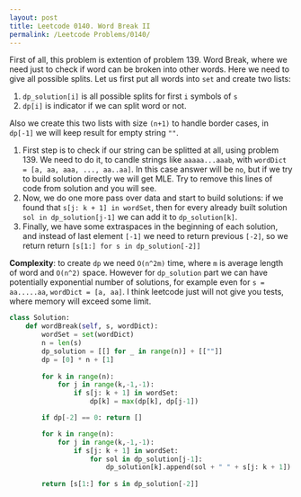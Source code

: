 ```yaml
---
layout: post
title: Leetcode 0140. Word Break II
permalink: /Leetcode Problems/0140/
---
```


First of all, this problem is extention of problem 139. Word Break, where we need just to check if word can be broken into other words. Here we need to give all possible splits. Let us first put all words into `set` and create two lists:

1. `dp_solution[i]` is all possible splits for first `i` symbols of `s`
2. `dp[i]` is indicator if we can split word or not.

Also we create this two lists with size `(n+1)` to handle border cases, in `dp[-1]` we will keep result for empty string `""`.

1. First step is to check if our string can be splitted at all, using problem 139. We need to do it, to candle strings like `aaaaa...aaab`, with `wordDict = [a, aa, aaa, ..., aa..aa]`. In this case answer will be `no`, but if we try to build solution directly we will get MLE. Try to remove this lines of code from solution and you will see.
2. Now, we do one more pass over data and start to build solutions: if we found that `s[j: k + 1] in wordSet`, then for every already built solution `sol in dp_solution[j-1]` we can add it to `dp_solution[k]`. 
3. Finally, we have some extraspaces in the beginning of each solution, and instead of last element `[-1]` we need to return previous `[-2]`, so we return return `[s[1:] for s in dp_solution[-2]]`

**Complexity**: to create `dp` we need `O(n^2m)` time, where `m` is average length of word and `O(n^2)` space. However for `dp_solution` part we can have potentially exponential number of solutions, for example even for `s = aa.....aa`, `wordDict = [a, aa]`. I think leetcode just will not give you tests, where memory will exceed some limit.

```python
class Solution:
    def wordBreak(self, s, wordDict):
        wordSet = set(wordDict)
        n = len(s)
        dp_solution = [[] for _ in range(n)] + [[""]]
        dp = [0] * n + [1]
        
        for k in range(n):
            for j in range(k,-1,-1):
                if s[j: k + 1] in wordSet:
                    dp[k] = max(dp[k], dp[j-1])

        if dp[-2] == 0: return []

        for k in range(n):
            for j in range(k,-1,-1):
                if s[j: k + 1] in wordSet:
                    for sol in dp_solution[j-1]:
                        dp_solution[k].append(sol + " " + s[j: k + 1])
                        
        return [s[1:] for s in dp_solution[-2]]
```